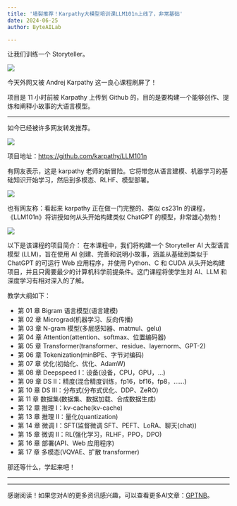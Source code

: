 ```yaml
---
title: '墙裂推荐！Karpathy大模型培训课LLM101n上线了，非常基础'
date: 2024-06-25
author: ByteAILab

---
```


让我们训练一个 Storyteller。

![](https://mmbiz.qpic.cn/sz_mmbiz_png/KmXPKA19gW9mlPg3eRAZvv7NqrmjlvDmG4euicU5zahvRhqT0w4EwDR8IiaJJaFSAeG1PXIaeCLa3rfbhagVRiahg/640?wx_fmt=png&from=appmsg)

今天外网又被 Andrej Karpathy 这一良心课程刷屏了！

项目是 11 小时前被 Karpathy 上传到 Github 的，目的是要构建一个能够创作、提炼和阐释小故事的大语言模型。

---
如今已经被许多网友转发推荐。

![](https://mmbiz.qpic.cn/sz_mmbiz_png/KmXPKA19gW9mlPg3eRAZvv7NqrmjlvDmcsInUPFOkCVqE0SdeGZ6dAINvVoIG4EKtSsO1tianzGnx7ibtZVUBa8g/640?wx_fmt=png&from=appmsg)

项目地址：https://github.com/karpathy/LLM101n

有网友表示，这是 karpathy 老师的新冒险。它将带您从语言建模、机器学习的基础知识开始学习，然后到多模态、RLHF、模型部署。

![](https://mmbiz.qpic.cn/sz_mmbiz_png/KmXPKA19gW9mlPg3eRAZvv7NqrmjlvDmFia6x0Zv94YvOic512Ef4sK71VLlOkI1W66aibX8oEnweRYmMKH64micrQ/640?wx_fmt=png&from=appmsg)

也有网友称：看起来 karpathy 正在做一门完整的、类似 cs231n 的课程， 《LLM101n》将讲授如何从头开始构建类似 ChatGPT 的模型，非常雄心勃勃！

![](https://mmbiz.qpic.cn/sz_mmbiz_png/KmXPKA19gW9mlPg3eRAZvv7NqrmjlvDmZutrgSCow96jiaGh3PsZ3ibk8xzeMbtJqM8oIGwYsibj0DBwIGZLYsUPQ/640?wx_fmt=png&from=appmsg)

以下是该课程的项目简介：
在本课程中，我们将构建一个 Storyteller AI 大型语言模型 (LLM)，旨在使用 AI 创建、完善和说明小故事，涵盖从基础到类似于 ChatGPT 的可运行 Web 应用程序，并使用 Python、C 和 CUDA 从头开始构建项目，并且只需要最少的计算机科学前提条件。这门课程将使学生对 AI、LLM 和深度学习有相对深入的了解。

教学大纲如下：

- 第 01 章 Bigram 语言模型(语言建模)
- 第 02 章 Micrograd(机器学习、反向传播)
- 第 03 章 N-gram 模型(多层感知器、matmul、gelu)
- 第 04 章 Attention(attention、softmax、位置编码器)
- 第 05 章 Transformer(transformer、residue、layernorm、GPT-2)
- 第 06 章 Tokenization(minBPE、字节对编码)
- 第 07 章 优化(初始化、优化、AdamW)
- 第 08 章 Deepspeed I：设备(设备，CPU，GPU，...)
- 第 09 章 DS II：精度(混合精度训练，fp16，bf16，fp8，......)
- 第 10 章 DS III：分布式(分布式优化、DDP、ZeRO)
- 第 11 章 数据集(数据集、数据加载、合成数据生成)
- 第 12 章 推理 I：kv-cache(kv-cache)
- 第 13 章 推理 II：量化(quantization)
- 第 14 章 微调 I：SFT(监督微调 SFT、PEFT、LoRA、聊天(chat))
- 第 15 章 微调 II：RL(强化学习，RLHF，PPO，DPO)
- 第 16 章 部署(API、Web 应用程序)
- 第 17 章 多模态(VQVAE、扩散 transformer)

那还等什么，学起来吧！

---
---
感谢阅读！如果您对AI的更多资讯感兴趣，可以查看更多AI文章：[GPTNB](https://gptnb.com)。